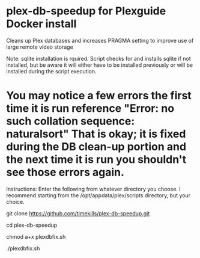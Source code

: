 # plex-db-speedup for Plexguide Docker install
Cleans up Plex databases and increases PRAGMA setting to improve use of large remote video storage

Note: sqlite installation is rquired. Script checks for and installs sqlite if not installed, but be aware it will either have to be installed previously or will be installed during the script execution.

# You may notice a few errors the first time it is run reference "Error: no such collation sequence: naturalsort" That is okay; it is fixed during the DB clean-up portion and the next time it is run you shouldn't see those errors again.



Instructions: Enter the following from whatever directory you choose.
I recommend starting from the /opt/appdata/plex/scripts directory, but your choice.

git clone https://github.com/timekills/plex-db-speedup.git

cd plex-db-speedup

chmod a+x plexdbfix.sh

./plexdbfix.sh 
